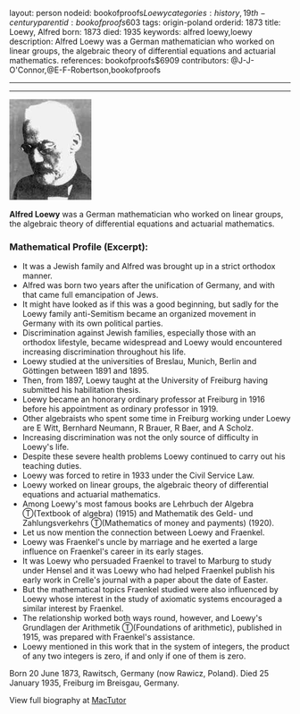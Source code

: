 layout: person
nodeid: bookofproofs$Loewy
categories: history,19th-century
parentid: bookofproofs$603
tags: origin-poland
orderid: 1873
title: Loewy, Alfred
born: 1873
died: 1935
keywords: alfred loewy,loewy
description: Alfred Loewy was a German mathematician who worked on linear groups, the algebraic theory of differential equations and actuarial mathematics.
references: bookofproofs$6909
contributors: @J-J-O'Connor,@E-F-Robertson,bookofproofs

---



---

![Loewy.jpg](https://github.com/bookofproofs/bookofproofs.github.io/blob/main/_sources/_assets/images/portraits/Loewy.jpg?raw=true)

**Alfred Loewy** was a German mathematician who worked on linear groups, the algebraic theory of differential equations and actuarial mathematics.

### Mathematical Profile (Excerpt):
* It was a Jewish family and Alfred was brought up in a strict orthodox manner.
* Alfred was born two years after the unification of Germany, and with that came full emancipation of Jews.
* It might have looked as if this was a good beginning, but sadly for the Loewy family anti-Semitism became an organized movement in Germany with its own political parties.
* Discrimination against Jewish families, especially those with an orthodox lifestyle, became widespread and Loewy would encountered increasing discrimination throughout his life.
* Loewy studied at the universities of Breslau, Munich, Berlin and Göttingen between 1891 and 1895.
* Then, from 1897, Loewy taught at the University of Freiburg having submitted his habilitation thesis.
* Loewy became an honorary ordinary professor at Freiburg in 1916 before his appointment as ordinary professor in 1919.
* Other algebraists who spent some time in Freiburg working under Loewy are E Witt, Bernhard Neumann, R Brauer, R Baer, and A Scholz.
* Increasing discrimination was not the only source of difficulty in Loewy's life.
* Despite these severe health problems Loewy continued to carry out his teaching duties.
* Loewy was forced to retire in 1933 under the Civil Service Law.
* Loewy worked on linear groups, the algebraic theory of differential equations and actuarial mathematics.
* Among Loewy's most famous books are Lehrbuch der Algebra Ⓣ(Textbook of algebra) (1915) and Mathematik des Geld- und Zahlungsverkehrs Ⓣ(Mathematics of money and payments) (1920).
* Let us now mention the connection between Loewy and Fraenkel.
* Loewy was Fraenkel's uncle by marriage and he exerted a large influence on Fraenkel's career in its early stages.
* It was Loewy who persuaded Fraenkel to travel to Marburg to study under Hensel and it was Loewy who had helped Fraenkel publish his early work in Crelle's journal with a paper about the date of Easter.
* But the mathematical topics Fraenkel studied were also influenced by Loewy whose interest in the study of axiomatic systems encouraged a similar interest by Fraenkel.
* The relationship worked both ways round, however, and Loewy's Grundlagen der Arithmetik Ⓣ(Foundations of arithmetic), published in 1915, was prepared with Fraenkel's assistance.
* Loewy mentioned in this work that in the system of integers, the product of any two integers is zero, if and only if one of them is zero.

Born 20 June 1873, Rawitsch, Germany (now Rawicz, Poland). Died 25 January 1935, Freiburg im Breisgau, Germany.

View full biography at [MacTutor](https://mathshistory.st-andrews.ac.uk/Biographies/Loewy/)
